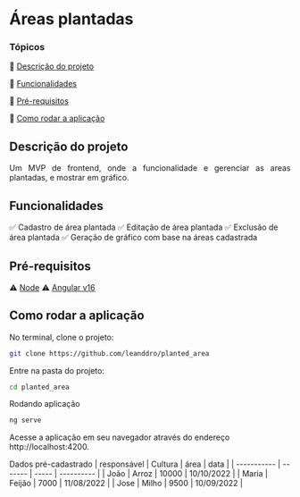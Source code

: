 # Áreas plantadas

### Tópicos

:diamond_shape_with_a_dot_inside: [Descrição do projeto](#descrição-do-projeto)

:diamond_shape_with_a_dot_inside: [Funcionalidades](#funcionalidades)

:diamond_shape_with_a_dot_inside: [Pré-requisitos](#pré-requisitos)

:diamond_shape_with_a_dot_inside: [Como rodar a aplicação](#como-rodar-a-aplicação)

## Descrição do projeto

<p align="justify">
  Um MVP de frontend, onde a funcionalidade e gerenciar as areas plantadas, e mostrar em gráfico.
</p>

## Funcionalidades

:white_check_mark: Cadastro de área plantada
:white_check_mark: Editação de área plantada
:white_check_mark: Exclusão de área plantada
:white_check_mark: Geração de gráfico com base na áreas cadastrada

## Pré-requisitos

:warning: [Node](https://nodejs.org/en/download/)
:warning: [Angular v16](https://angular.io/guide/setup-local)

## Como rodar a aplicação

No terminal, clone o projeto:

```sh
git clone https://github.com/leanddro/planted_area
```

Entre na pasta do projeto:

```sh
cd planted_area
```

Rodando aplicação

```sh
ng serve
```

Acesse a aplicação em seu navegador através do endereço http://localhost:4200.

Dados pré-cadastrado
| responsável | Cultura | área | data |
| ----------- | ------- | ----- | ---------- |
| João | Arroz | 10000 | 10/10/2022 |
| Maria | Feijão | 7000 | 11/08/2022 |
| Jose | Milho | 9500 | 10/09/2022 |
